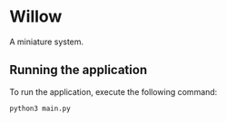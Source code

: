 # Willow

A miniature system.

## Running the application

To run the application, execute the following command:

```bash
python3 main.py
```
